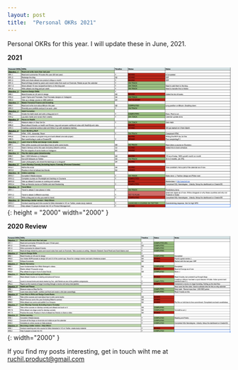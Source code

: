 ```yaml
---
layout: post
title:  "Personal OKRs 2021"
---
```


Personal OKRs for this year. I will update these in June, 2021.

**2021**


![image](https://github.com/23Ruchil/Blog/blob/gh-pages/assets/Images/2021.png?raw=true){: height = "2000" width="2000" }


**2020 Review**

![image](https://github.com/23Ruchil/Blog/blob/gh-pages/assets/Images/2020.png?raw=true){: width="2000" }



If you find my posts interesting, get in touch wiht me at ruchil.product@gmail.com 

